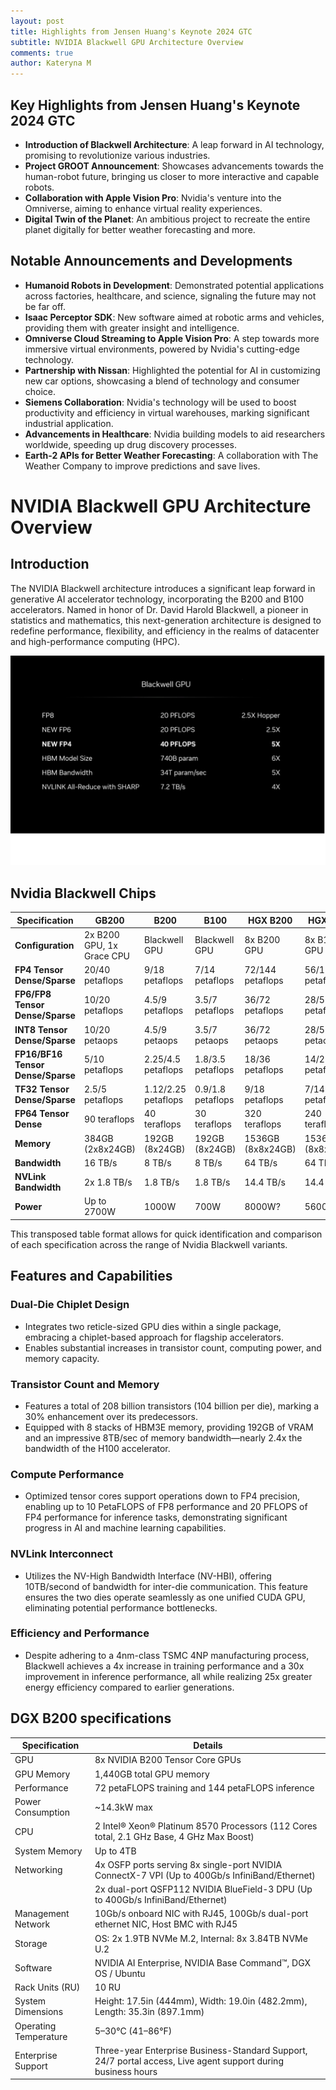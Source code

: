 ```yaml
---
layout: post
title: Highlights from Jensen Huang's Keynote 2024 GTC 
subtitle: NVIDIA Blackwell GPU Architecture Overview 
comments: true
author: Kateryna M
---
```


## Key Highlights from Jensen Huang's Keynote 2024 GTC

- **Introduction of Blackwell Architecture**: A leap forward in AI technology, promising to revolutionize various industries.
- **Project GROOT Announcement**: Showcases advancements towards the human-robot future, bringing us closer to more interactive and capable robots.
- **Collaboration with Apple Vision Pro**: Nvidia's venture into the Omniverse, aiming to enhance virtual reality experiences.
- **Digital Twin of the Planet**: An ambitious project to recreate the entire planet digitally for better weather forecasting and more.

## Notable Announcements and Developments

- **Humanoid Robots in Development**: Demonstrated potential applications across factories, healthcare, and science, signaling the future may not be far off.
- **Isaac Perceptor SDK**: New software aimed at robotic arms and vehicles, providing them with greater insight and intelligence.
- **Omniverse Cloud Streaming to Apple Vision Pro**: A step towards more immersive virtual environments, powered by Nvidia's cutting-edge technology.
- **Partnership with Nissan**: Highlighted the potential for AI in customizing new car options, showcasing a blend of technology and consumer choice.
- **Siemens Collaboration**: Nvidia's technology will be used to boost productivity and efficiency in virtual warehouses, marking significant industrial application.
- **Advancements in Healthcare**: Nvidia building models to aid researchers worldwide, speeding up drug discovery processes.
- **Earth-2 APIs for Better Weather Forecasting**: A collaboration with The Weather Company to improve predictions and save lives.

# NVIDIA Blackwell GPU Architecture Overview

## Introduction
The NVIDIA Blackwell architecture introduces a significant leap forward in generative AI accelerator technology, incorporating the B200 and B100 accelerators. Named in honor of Dr. David Harold Blackwell, a pioneer in statistics and mathematics, this next-generation architecture is designed to redefine performance, flexibility, and efficiency in the realms of datacenter and high-performance computing (HPC).

![Blackwell Comparison](/assets/img/blackwell_gpu_2024.png)

## Nvidia Blackwell Chips


| Specification                | GB200                   | B200                     | B100                     | HGX B200                  | HGX B100                  |
|------------------------------|-------------------------|--------------------------|--------------------------|---------------------------|---------------------------|
| **Configuration**            | 2x B200 GPU, 1x Grace CPU | Blackwell GPU             | Blackwell GPU             | 8x B200 GPU                | 8x B100 GPU                |
| **FP4 Tensor Dense/Sparse**  | 20/40 petaflops         | 9/18 petaflops          | 7/14 petaflops          | 72/144 petaflops        | 56/112 petaflops        |
| **FP6/FP8 Tensor Dense/Sparse** | 10/20 petaflops         | 4.5/9 petaflops         | 3.5/7 petaflops         | 36/72 petaflops         | 28/56 petaflops         |
| **INT8 Tensor Dense/Sparse** | 10/20 petaops           | 4.5/9 petaops           | 3.5/7 petaops           | 36/72 petaops           | 28/56 petaops           |
| **FP16/BF16 Tensor Dense/Sparse** | 5/10 petaflops          | 2.25/4.5 petaflops      | 1.8/3.5 petaflops       | 18/36 petaflops         | 14/28 petaflops         |
| **TF32 Tensor Dense/Sparse** | 2.5/5 petaflops         | 1.12/2.25 petaflops     | 0.9/1.8 petaflops       | 9/18 petaflops          | 7/14 petaflops          |
| **FP64 Tensor Dense**        | 90 teraflops            | 40 teraflops            | 30 teraflops            | 320 teraflops           | 240 teraflops           |
| **Memory**                   | 384GB (2x8x24GB)        | 192GB (8x24GB)          | 192GB (8x24GB)          | 1536GB (8x8x24GB)       | 1536GB (8x8x24GB)       |
| **Bandwidth**                | 16 TB/s                 | 8 TB/s                  | 8 TB/s                  | 64 TB/s                 | 64 TB/s                 |
| **NVLink Bandwidth**         | 2x 1.8 TB/s             | 1.8 TB/s                | 1.8 TB/s                | 14.4 TB/s               | 14.4 TB/s               |
| **Power**                    | Up to 2700W             | 1000W                   | 700W                    | 8000W?                  | 5600W?                  |

This transposed table format allows for quick identification and comparison of each specification across the range of Nvidia Blackwell variants.


## Features and Capabilities

### Dual-Die Chiplet Design
- Integrates two reticle-sized GPU dies within a single package, embracing a chiplet-based approach for flagship accelerators.
- Enables substantial increases in transistor count, computing power, and memory capacity.

### Transistor Count and Memory
- Features a total of 208 billion transistors (104 billion per die), marking a 30% enhancement over its predecessors.
- Equipped with 8 stacks of HBM3E memory, providing 192GB of VRAM and an impressive 8TB/sec of memory bandwidth—nearly 2.4x the bandwidth of the H100 accelerator.

### Compute Performance
- Optimized tensor cores support operations down to FP4 precision, enabling up to 10 PetaFLOPS of FP8 performance and 20 PFLOPS of FP4 performance for inference tasks, demonstrating significant progress in AI and machine learning capabilities.

### NVLink Interconnect
- Utilizes the NV-High Bandwidth Interface (NV-HBI), offering 10TB/second of bandwidth for inter-die communication. This feature ensures the two dies operate seamlessly as one unified CUDA GPU, eliminating potential performance bottlenecks.

### Efficiency and Performance
- Despite adhering to a 4nm-class TSMC 4NP manufacturing process, Blackwell achieves a 4x increase in training performance and a 30x improvement in inference performance, all while realizing 25x greater energy efficiency compared to earlier generations.

## DGX B200 specifications

| Specification           | Details                                                                                                   |
|-------------------------|-----------------------------------------------------------------------------------------------------------|
| GPU                     | 8x NVIDIA B200 Tensor Core GPUs                                                                           |
| GPU Memory              | 1,440GB total GPU memory                                                                                  |
| Performance             | 72 petaFLOPS training and 144 petaFLOPS inference                                                        |
| Power Consumption       | ~14.3kW max                                                                                               |
| CPU                     | 2 Intel® Xeon® Platinum 8570 Processors (112 Cores total, 2.1 GHz Base, 4 GHz Max Boost)                  |
| System Memory           | Up to 4TB                                                                                                 |
| Networking              | 4x OSFP ports serving 8x single-port NVIDIA ConnectX-7 VPI (Up to 400Gb/s InfiniBand/Ethernet)           |
|                         | 2x dual-port QSFP112 NVIDIA BlueField-3 DPU (Up to 400Gb/s InfiniBand/Ethernet)                          |
| Management Network      | 10Gb/s onboard NIC with RJ45, 100Gb/s dual-port ethernet NIC, Host BMC with RJ45                         |
| Storage                 | OS: 2x 1.9TB NVMe M.2, Internal: 8x 3.84TB NVMe U.2                                                      |
| Software                | NVIDIA AI Enterprise, NVIDIA Base Command™, DGX OS / Ubuntu                                               |
| Rack Units (RU)         | 10 RU                                                                                                     |
| System Dimensions       | Height: 17.5in (444mm), Width: 19.0in (482.2mm), Length: 35.3in (897.1mm)                                 |
| Operating Temperature   | 5–30°C (41–86°F)                                                                                          |
| Enterprise Support      | Three-year Enterprise Business-Standard Support, 24/7 portal access, Live agent support during business hours |

